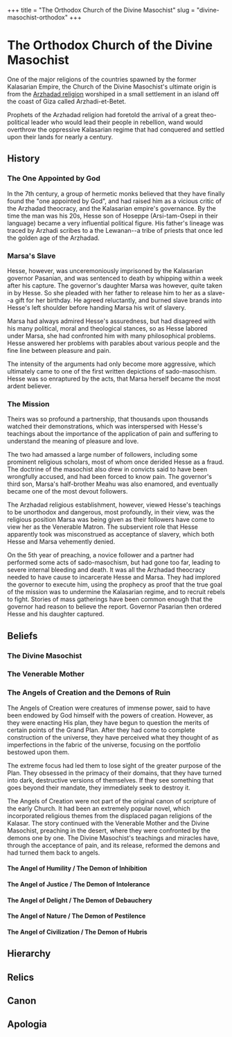 +++
title = "The Orthodox Church of the Divine Masochist"
slug = "divine-masochist-orthodox"
+++

# The Orthodox Church of the Divine Masochist

One of the major religions of the countries spawned by the former Kalasarian
Empire, the Church of the Divine Masochist's ultimate origin is from the
[Arzhadad religion](@/religions/arzhadad.md) worshiped in a small settlement in
an island off the coast of Giza called Arzhadi-et-Betet.

Prophets of the Arzhadad religion had foretold the arrival of a great
theo-political leader who would lead their people in rebellion, wand would
overthrow the oppressive Kalasarian regime that had conquered and settled upon
their lands for nearly a century. 

## History

### The One Appointed by God

In the 7th century, a group of hermetic monks believed that they have finally
found the "one appointed by God", and had raised him as a vicious critic of the
Arzhadad theocracy, and the Kalasarian empire's governance. By the time the man 
was his 20s, Hesse son of Hoseppe (Arsi-tam-Osepi in their language) became a
very influential political figure. His father's lineage was traced by Arzhadi
scribes to a the Lewanan--a tribe of priests that once led the golden age of the
Arzhadad. 

### Marsa's Slave

Hesse, however, was unceremoniously imprisoned by the Kalasarian governor
Pasanian, and was sentenced to death by whipping within a week after his
capture. The governor's daughter Marsa was however, quite taken in by Hesse. So
she pleaded with her father to release him to her as a slave--a gift for her
birthday. He agreed reluctantly, and burned slave brands into Hesse's left
shoulder before handing Marsa his writ of slavery. 

Marsa had always admired Hesse's assuredness, but had disagreed with his many
political, moral and theological stances, so as Hesse labored under Marsa, she
had confronted him with many philosophical problems. Hesse answered her problems
with parables about various people and the fine line between pleasure and pain.

The intensity of the arguments had only become more aggressive, which ultimately
came to one of the first written depictions of sado-masochism. Hesse was so
enraptured by the acts, that Marsa herself became the most ardent believer. 

### The Mission

Theirs was so profound a partnership, that thousands upon thousands watched
their demonstrations, which was interspersed with Hesse's teachings about the
importance of the application of pain and suffering to understand the meaning of
pleasure and love.

The two had amassed a large number of followers, including some prominent
religious scholars, most of whom once derided Hesse as a fraud. The doctrine of
the masochist also drew in convicts said to have been wrongfully accused, and
had been forced to know pain. The governor's third son, Marsa's half-brother
Meahu was also enamored, and eventually became one of the most devout followers.

The Arzhadad religious establishment, however, viewed Hesse's teachings to be
unorthodox and dangerous, most profoundly, in their view, was the religious
position Marsa was being given as their followers have come to view her as the
Venerable Matron. The subservient role that Hesse apparently took was
misconstrued as acceptance of slavery, which both Hesse and Marsa vehemently
denied. 

On the 5th year of preaching, a novice follower and a partner had performed some
acts of sado-masochism, but had gone too far, leading to severe internal
bleeding and death. It was all the Arzhadad theocracy needed to have cause to
incarcerate Hesse and Marsa. They had implored the governor to execute him,
using the prophecy as proof that the true goal of the mission was to undermine
the Kalasarian regime, and to recruit rebels to fight. Stories of mass
gatherings have been common enough that the governor had reason to believe the
report. Governor Pasarian then ordered Hesse and his daughter captured.


## Beliefs



### The Divine Masochist

### The Venerable Mother

### The Angels of Creation and the Demons of Ruin

The Angels of Creation were creatures of immense power, said to have been
endowed by God himself with the powers of creation. However, as they were
enacting His plan, they have begun to question the merits of certain points of
the Grand Plan. After they had come to complete construction of the universe,
they have perceived what they thought of as imperfections in the fabric of the
universe, focusing on the portfolio bestowed upon them.

The extreme focus had led them to lose sight of the greater purpose of the Plan.
They obsessed in the primacy of their domains, that they have turned into dark,
destructive versions of themselves. If they see something that goes beyond their
mandate, they immediately seek to destroy it.

The Angels of Creation were not part of the original canon of scripture of the
early Church. It had been an extremely popular novel, which incorporated
religious themes from the displaced pagan religions of the Kalasar. The story
continued with the Venerable Mother and the Divine Masochist, preaching in the
desert, where they were confronted by the demons one by one. The Divine
Masochist's teachings and miracles have, through the acceptance of pain, and its
release, reformed the demons and had turned them back to angels.

#### The Angel of Humility / The Demon of Inhibition

#### The Angel of Justice / The Demon of Intolerance

#### The Angel of Delight / The Demon of Debauchery

#### The Angel of Nature / The Demon of Pestilence

#### The Angel of Civilization / The Demon of Hubris

## Hierarchy

## Relics

## Canon

## Apologia
